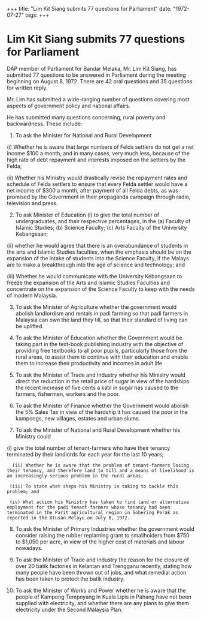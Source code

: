 +++ 
title: "Lim Kit Siang submits 77 questions for Parliament"
date: "1972-07-27"
tags:
+++

# Lim Kit Siang submits 77 questions for Parliament

DAP member of Parliament for Bandar Melaka, Mr. Lim Kit Siang, has submitted 77 questions to be answered in Parliament during the meeting beginning on August 8, 1972. There are 42 oral questions and 35 questions for written reply.

Mr. Lim has submitted a wide-ranging number of questions covering most aspects of government policy and national affairs.</u>

He has submitted many questions concerning, rural poverty and backwardness. These include:

1.	To ask the Minister for National and Rural Development 

(i) Whether he is aware that large numbers of Felda settlers do not get a net income $100 a month, and in many cases, very much less, because of the high rate of debt repayment and interests imposed on the settlers by the Felda;

(ii) Whether his Ministry would drastically revise the repayment rates and       schedule of Felda settlers to ensure that every Felda settler would have a net income of $300 a month, after payment of all Felda debts, as was promised by the Government in their propaganda campaign through radio, television and press.

2.	To ask Minister of Education (i) to give the total number of undergraduates, and their respective percentages, in the (a) Faculty of Islamic Studies; (b) Science Faculty; (c) Arts Faculty of the University Kebangsaan;

(ii) whether he would agree that there is an overabundance of students in the arts and Islamic Studies faculties, when the emphasis should be on the expansion of the intake of students into the Science Faculty, if the Malays are to make a breakthrough into the age of science and technology; and

(iii) Whether he would communicate with the University Kebangsaan to freeze the expansion of the Arts and Islamic Studies Faculties and concentrate on the expansion of the Science Faculty to keep with the needs of modern Malaysia.

3.	To ask the Minister of Agriculture whether the government would abolish landlordism   and rentals in padi farming so that padi farmers in Malaysia can own the land they till, so that their standard of living can be uplifted. 

4.	To ask the Minister of Education whether the Government would be taking part in the text-book publishing industry with the objective of providing free textbooks to all poor pupils, particularly those from the rural areas, to assist them to continue with their education and enable them to increase their productivity and incomes in adult life 

5.	To ask the Minister of Trade and Industry whether his Ministry would direct the reduction in the retail price of sugar in view of the hardships the recent increase of five cents a katil in sugar has caused to the farmers, fishermen, workers and the poor.

6.	To ask the Minister of Finance whether the Government would abolish the 5% Sales Tax in view of the hardship it has caused the poor in the kampongs, new villages, estates and urban slums.

7.	To ask the Minister of National and Rural Development whether his Ministry could

(i) give the total number of tenant-farmers who have their tenancy terminated by their landlords for each year for the last 10 years;

      (ii) Whether he is aware that the problem of tenant-farmers losing their tenancy, and therefore land to till and a means of livelihood is an increasingly serious problem in the rural areas;

     (iii) To state what steps his Ministry is taking to tackle this problem; and

     (iv) What action his Ministry has taken to find land or alternative employment for the padi tenant-farmers whose tenancy had been terminated in the Parit agricultural region in Sobering Perak as reported in the Utusan Melayu on July 8, 1972. 

8.	To ask the Minister of Primary Industries whether the government would consider raising the rubber replanting grant to smallholders from $750 to $1,050 per acre, in view of the higher cost of materials and labour nowadays.

9.	To ask the Minister of Trade and Industry the reason for the closure of over 20 batik factories in Kelantan and Trengganu recently, stating how many people have been thrown out of jobs, and what remedial action has been taken to protect the batik industry.

10.	To ask the Minister of Works and Power whether he is aware that the people of Kampong Tempoyang in Kuala Lipis in Pahang have not been supplied with electricity, and whether there are any plans to give them electricity under the Second Malaysia Plan.
 
